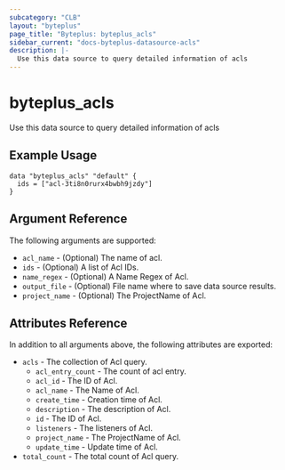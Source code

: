 ```yaml
---
subcategory: "CLB"
layout: "byteplus"
page_title: "Byteplus: byteplus_acls"
sidebar_current: "docs-byteplus-datasource-acls"
description: |-
  Use this data source to query detailed information of acls
---
```

# byteplus_acls
Use this data source to query detailed information of acls
## Example Usage
```hcl
data "byteplus_acls" "default" {
  ids = ["acl-3ti8n0rurx4bwbh9jzdy"]
}
```
## Argument Reference
The following arguments are supported:
* `acl_name` - (Optional) The name of acl.
* `ids` - (Optional) A list of Acl IDs.
* `name_regex` - (Optional) A Name Regex of Acl.
* `output_file` - (Optional) File name where to save data source results.
* `project_name` - (Optional) The ProjectName of Acl.

## Attributes Reference
In addition to all arguments above, the following attributes are exported:
* `acls` - The collection of Acl query.
    * `acl_entry_count` - The count of acl entry.
    * `acl_id` - The ID of Acl.
    * `acl_name` - The Name of Acl.
    * `create_time` - Creation time of Acl.
    * `description` - The description of Acl.
    * `id` - The ID of Acl.
    * `listeners` - The listeners of Acl.
    * `project_name` - The ProjectName of Acl.
    * `update_time` - Update time of Acl.
* `total_count` - The total count of Acl query.


